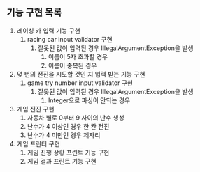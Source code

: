 ## 기능 구현 목록
1. 레이싱 카 입력 기능 구현
   1. racing car input validator 구현 
      1. 잘못된 값이 입력된 경우 IllegalArgumentException을 발생
         1. 이름이 5자 초과할 경우
         2. 이름이 중복된 경우
2. 몇 번의 전진을 시도할 것인 지 입력 받는 기능 구현
    1. game try number input validator 구현
       1. 잘못된 값이 입력된 경우 IllegalArgumentException을 발생
          1. Integer으로 파싱이 안되는 경우 
3. 게임 전진 구현
   1. 자동차 별로 0부터 9 사이의 난수 생성
   2. 난수가 4 이상인 경우 한 칸 전진
   3. 난수가 4 미만인 경우 제자리
4. 게임 프린터 구현
    1. 게임 진행 상황 프린트 기능 구현
    2. 게임 결과 프린트 기능 구현

